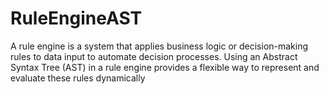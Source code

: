 # RuleEngineAST
A rule engine is a system that applies business logic or decision-making rules to data input to automate decision processes. Using an Abstract Syntax Tree (AST) in a rule engine provides a flexible way to represent and evaluate these rules dynamically
